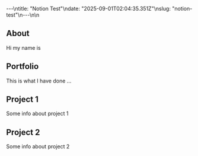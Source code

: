 ---\ntitle: "Notion Test"\ndate: "2025-09-01T02:04:35.351Z"\nslug: "notion-test"\n---\n\n
## About

Hi my name is


## Portfolio

This is what I have done …


## Project 1

Some info about project 1


## Project 2

Some info about project 2

